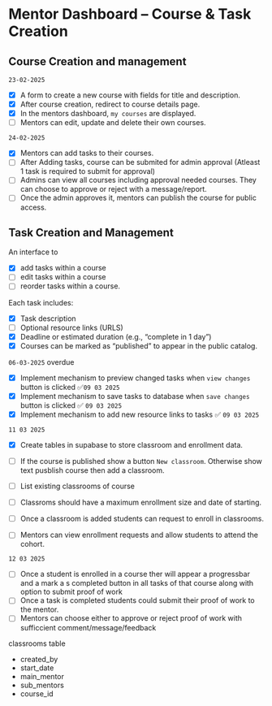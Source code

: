 # Mentor Dashboard – Course & Task Creation

## Course Creation and management

`23-02-2025`

- [x] A form to create a new course with fields for title and description.
- [x] After course creation, redirect to course details page.
- [x] In the mentors dashboard, `my courses` are displayed.
- [ ] Mentors can edit, update and delete their own courses.

`24-02-2025`

- [x] Mentors can add tasks to their courses.
- [ ] After Adding tasks, course can be submited for admin approval (Atleast 1 task is required to submit for approval)
- [ ] Admins can view all courses including approval needed courses. They can choose to approve or reject with a message/report.
- [ ] Once the admin approves it, mentors can publish the course for public access.

## Task Creation and Management

An interface to

- [x] add tasks within a course
- [ ] edit tasks within a course
- [ ] reorder tasks within a course.

Each task includes:

- [x] Task description
- [ ] Optional resource links (URLS)
- [x] Deadline or estimated duration (e.g., “complete in 1 day”)
- [x] Courses can be marked as “published” to appear in the public catalog.

<!--  -->

`06-03-2025`
overdue

- [x] Implement mechanism to preview changed tasks when `view changes` button is clicked ✅`09 03 2025`
- [x] Implement mechanism to save tasks to database when `save changes` button is clicked ✅ `09 03 2025`
- [x] Implement mechanism to add new resource links to tasks ✅ `09 03 2025`

`11 03 2025`

- [x] Create tables in supabase to store classroom and enrollment data.

- [ ] If the course is published show a button `New classroom`. Otherwise show text pusblish course then add a classroom.
- [ ] List existing classrooms of course
- [ ] Classroms should have a maximum enrollment size and date of starting.
- [ ] Once a classroom is added students can request to enroll in classrooms.
- [ ] Mentors can view enrollment requests and allow students to attend the cohort.

`12 03 2025`

- [ ] Once a student is enrolled in a course ther will appear a progressbar and a mark a s completed button in all tasks of that course along with option to submit proof of work
- [ ] Once a task is completed students could submit their proof of work to the mentor.
- [ ] Mentors can choose either to approve or reject proof of work with sufficcient comment/message/feedback

classrooms table

- created_by
- start_date
- main_mentor
- sub_mentors
- course_id
